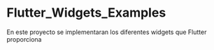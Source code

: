 # Flutter_Widgets_Examples
En este proyecto se implementaran los diferentes widgets que Flutter proporciona
